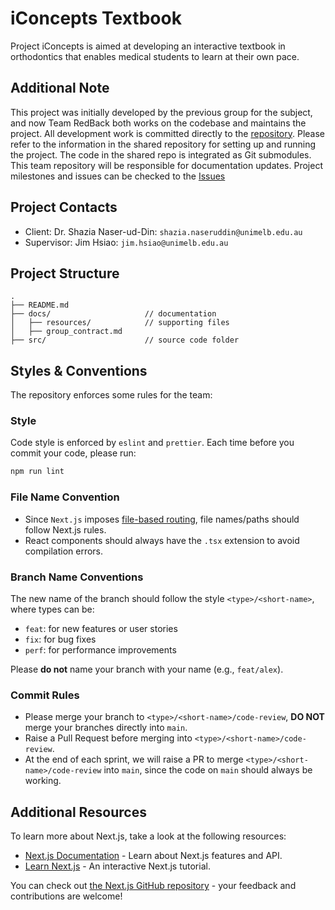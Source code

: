 <!-- @format -->

# iConcepts Textbook

Project iConcepts is aimed at developing an interactive textbook in orthodontics that enables medical students to learn at their own pace.

## Additional Note

This project was initially developed by the previous group for the subject, and now Team RedBack both works on the codebase and maintains the project. All development work is committed directly to the [repository](https://github.com/FEIT-COMP90082-2025-SM1/IC-RedBack/tree/main/src). Please refer to the information in the shared repository for setting up and running the project. The code in the shared repo is integrated as Git submodules. This team repository will be responsible for documentation updates.
Project milestones and issues can be checked to the [Issues](https://github.com/orgs/FEIT-COMP90082-2025-SM1/projects/33/views/1)

## Project Contacts

-   Client: Dr. Shazia Naser-ud-Din: `shazia.naseruddin@unimelb.edu.au`
-   Supervisor: Jim Hsiao: `jim.hsiao@unimelb.edu.au`

## Project Structure

```         
.
├── README.md
├── docs/                     // documentation
│   ├── resources/            // supporting files
│   ├── group_contract.md
├── src/                      // source code folder
```

## Styles & Conventions

The repository enforces some rules for the team:

### Style

Code style is enforced by `eslint` and `prettier`. Each time before you commit your code, please run:

``` bash
npm run lint
```

### File Name Convention

-   Since `Next.js` imposes [file-based routing](https://nextjs.org/docs/pages/building-your-application/routing), file names/paths should follow Next.js rules.
-   React components should always have the `.tsx` extension to avoid compilation errors.

### Branch Name Conventions

The new name of the branch should follow the style `<type>/<short-name>`, where types can be:

-   `feat`: for new features or user stories
-   `fix`: for bug fixes
-   `perf`: for performance improvements

Please **do not** name your branch with your name (e.g., `feat/alex`).

### Commit Rules

-   Please merge your branch to `<type>/<short-name>/code-review`, **DO NOT** merge your branches directly into `main`.
-   Raise a Pull Request before merging into `<type>/<short-name>/code-review`.
-   At the end of each sprint, we will raise a PR to merge `<type>/<short-name>/code-review` into `main`, since the code on `main` should always be working.

## Additional Resources

To learn more about Next.js, take a look at the following resources:

-   [Next.js Documentation](https://nextjs.org/docs) - Learn about Next.js features and API.
-   [Learn Next.js](https://nextjs.org/learn) - An interactive Next.js tutorial.

You can check out [the Next.js GitHub repository](https://github.com/vercel/next.js/) - your feedback and contributions are welcome!
